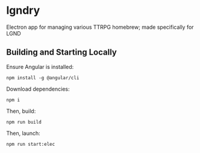 # lgndry
Electron app for managing various TTRPG homebrew; made specifically for LGND

## Building and Starting Locally
Ensure Angular is installed:
```
npm install -g @angular/cli
```

Download dependencies:
```
npm i
```

Then, build:
```
npm run build
```

Then, launch:
```
npm run start:elec
```
